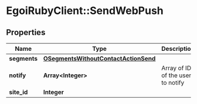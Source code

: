 # EgoiRubyClient::SendWebPush

## Properties
Name | Type | Description | Notes
------------ | ------------- | ------------- | -------------
**segments** | [**OSegmentsWithoutContactActionSend**](OSegmentsWithoutContactActionSend.md) |  | [optional] 
**notify** | **Array&lt;Integer&gt;** | Array of IDs of the users to notify | [optional] 
**site_id** | **Integer** |  | [optional] 


